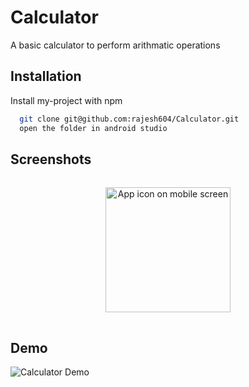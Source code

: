 # Calculator

A basic calculator to perform arithmatic operations

## Installation

Install my-project with npm

```bash
  git clone git@github.com:rajesh604/Calculator.git
  open the folder in android studio 
```

## Screenshots
<p align="center">
  <img width="200" style="margin:15px" src="https://ik.imagekit.io/hbzknb1hm/calcu.jpg?updatedAt=1697286508048" alt="App icon on mobile screen">
</p>

## Demo
![Calculator Demo](https://ik.imagekit.io/hbzknb1hm/calci.gif?updatedAt=1697288573948)
